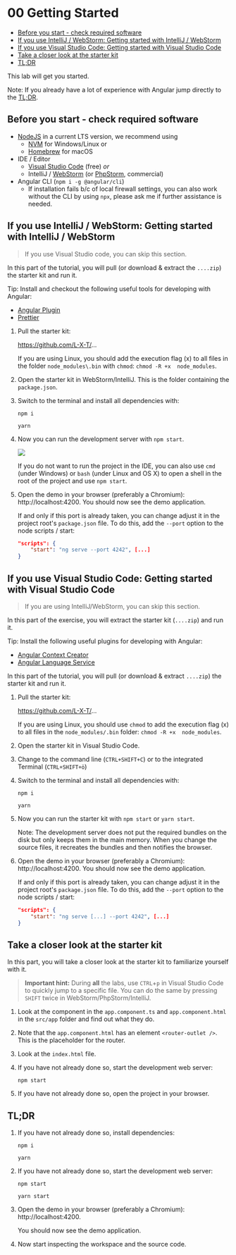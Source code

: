 # 00 Getting Started

<!-- TOC -->

- [Before you start - check required software](#before-you-start---check-required-software)
- [If you use IntelliJ / WebStorm: Getting started with IntelliJ / WebStorm](#if-you-use-intellij--webstorm-getting-started-with-intellij--webstorm)
- [If you use Visual Studio Code: Getting started with Visual Studio Code](#if-you-use-visual-studio-code-getting-started-with-visual-studio-code)
- [Take a closer look at the starter kit](#take-a-closer-look-at-the-starter-kit)
- [TL;DR](#tldr)
  <!-- TOC -->

This lab will get you started.

Note: If you already have a lot of experience with Angular jump directly to the [TL;DR](#tldr).

## Before you start - check required software

- [NodeJS](https://nodejs.org/en/) in a current LTS version, we recommend using
  - [NVM](https://www.freecodecamp.org/news/node-version-manager-nvm-install-guide/) for Windows/Linux or
  - [Homebrew](https://brew.sh/) for macOS
- IDE / Editor
  - [Visual Studio Code](https://code.visualstudio.com/) (free) _or_
  - IntelliJ / [WebStorm](https://www.jetbrains.com/webstorm/) (or [PhpStorm](https://www.jetbrains.com/phpstorm/), commercial)
- Angular CLI (`npm i -g @angular/cli`)
  - If installation fails b/c of local firewall settings, you can also work without the CLI by using `npx`, please ask me if further assistance is needed.

## If you use IntelliJ / WebStorm: Getting started with IntelliJ / WebStorm

> If you use Visual Studio code, you can skip this section.

In this part of the tutorial, you will pull (or download & extract the `....zip`) the starter kit and run it.

Tip: Install and checkout the following useful tools for developing with Angular:

- [Angular Plugin](https://plugins.jetbrains.com/plugin/6971-angular-and-angularjs)
- [Prettier](https://www.jetbrains.com/help/phpstorm/prettier.html)

1. Pull the starter kit:

   https://github.com/L-X-T/...

   If you are using Linux, you should add the execution flag (x) to all files in the folder `node_modules\.bin` with `chmod`: `chmod -R +x  node_modules`.

2. Open the starter kit in WebStorm/IntelliJ. This is the folder containing the `package.json`.

3. Switch to the terminal and install all dependencies with:

   ```shell
   npm i
   ```

   ```shell
   yarn
   ```

4. Now you can run the development server with `npm start`.

   ![](https://i.imgur.com/7YG65wz.png)

   If you do not want to run the project in the IDE, you can also use `cmd` (under Windows) or `bash` (under Linux and OS X) to open a shell in the root of the project and use `npm start`.

5. Open the demo in your browser (preferably a Chromium): http://localhost:4200. You should now see the demo application.

   If and only if this port is already taken, you can change adjust it in the project root's `package.json` file. To do this, add the `--port` option to the node scripts / start:

   ```json
   "scripts": {
       "start": "ng serve --port 4242", [...]
   }
   ```

## If you use Visual Studio Code: Getting started with Visual Studio Code

> If you are using IntelliJ/WebStorm, you can skip this section.

In this part of the exercise, you will extract the starter kit (`....zip`) and run it.

Tip: Install the following useful plugins for developing with Angular:

- [Angular Context Creator](https://marketplace.visualstudio.com/items?itemName=sjuulwijnia.kx-vscode-angular-context-creator)
- [Angular Language Service](https://marketplace.visualstudio.com/items?itemName=Angular.ng-template)

In this part of the tutorial, you will pull (or download & extract `....zip`) the starter kit and run it.

1. Pull the starter kit:

   https://github.com/L-X-T/...

   If you are using Linux, you should use `chmod` to add the execution flag (x) to all files in the `node_modules/.bin` folder: `chmod -R +x  node_modules`.

2. Open the starter kit in Visual Studio Code.

3. Change to the command line (`CTRL+SHIFT+C`) or to the integrated Terminal (`CTRL+SHIFT+ö`)

4. Switch to the terminal and install all dependencies with:

   ```shell
   npm i
   ```

   ```shell
   yarn
   ```

5. Now you can run the starter kit with `npm start` or `yarn start`.

   Note: The development server does not put the required bundles on the disk but only keeps them in the main memory. When you change the source files, it recreates the bundles and then notifies the browser.

6. Open the demo in your browser (preferably a Chromium): http://localhost:4200. You should now see the demo application.

   If and only if this port is already taken, you can change adjust it in the project root's `package.json` file. To do this, add the `--port` option to the node scripts / start:

   ```json
   "scripts": {
       "start": "ng serve [...] --port 4242", [...]
   }
   ```

## Take a closer look at the starter kit

In this part, you will take a closer look at the starter kit to familiarize yourself with it.

> **Important hint:** During **all** the labs, use `CTRL`+`p` in Visual Studio Code to quickly jump to a specific file. You can do the same by pressing `SHIFT` twice in WebStorm/PhpStorm/IntelliJ.

1. Look at the component in the `app.component.ts` and `app.component.html` in the `src/app` folder and find out what they do.

2. Note that the `app.component.html` has an element `<router-outlet />`. This is the placeholder for the router.

3. Look at the `index.html` file.

4. If you have not already done so, start the development web server:

   ```shell
   npm start
   ```

5. If you have not already done so, open the project in your browser.

## TL;DR

1. If you have not already done so, install dependencies:

   ```shell
   npm i
   ```

   ```shell
   yarn
   ```

2. If you have not already done so, start the development web server:

   ```shell
   npm start
   ```

   ```shell
   yarn start
   ```

3. Open the demo in your browser (preferably a Chromium): http://localhost:4200.

   You should now see the demo application.

4. Now start inspecting the workspace and the source code.
